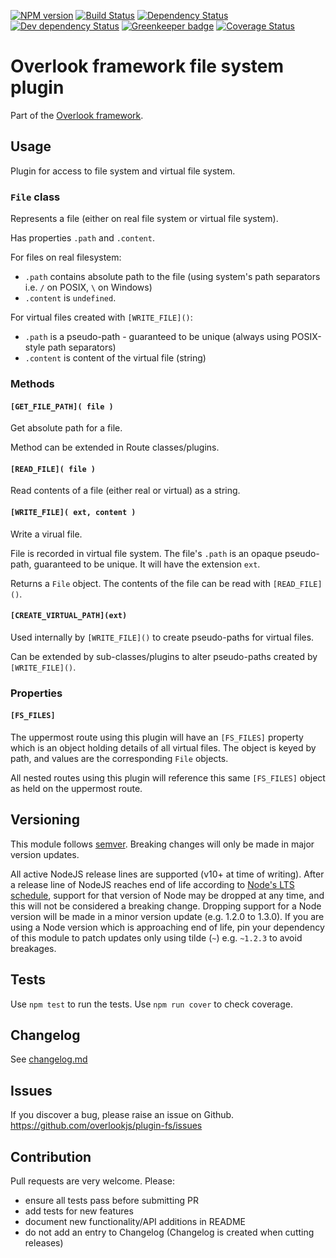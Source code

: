 [![NPM version](https://img.shields.io/npm/v/@overlook/plugin-fs.svg)](https://www.npmjs.com/package/@overlook/plugin-fs)
[![Build Status](https://img.shields.io/travis/overlookjs/plugin-fs/master.svg)](http://travis-ci.org/overlookjs/plugin-fs)
[![Dependency Status](https://img.shields.io/david/overlookjs/plugin-fs.svg)](https://david-dm.org/overlookjs/plugin-fs)
[![Dev dependency Status](https://img.shields.io/david/dev/overlookjs/plugin-fs.svg)](https://david-dm.org/overlookjs/plugin-fs)
[![Greenkeeper badge](https://badges.greenkeeper.io/overlookjs/plugin-fs.svg)](https://greenkeeper.io/)
[![Coverage Status](https://img.shields.io/coveralls/overlookjs/plugin-fs/master.svg)](https://coveralls.io/r/overlookjs/plugin-fs)

# Overlook framework file system plugin

Part of the [Overlook framework](https://overlookjs.github.io/).

## Usage

Plugin for access to file system and virtual file system.

### `File` class

Represents a file (either on real file system or virtual file system).

Has properties `.path` and `.content`.

For files on real filesystem:

* `.path` contains absolute path to the file (using system's path separators i.e. `/` on POSIX, `\` on Windows)
* `.content` is `undefined`.

For virtual files created with `[WRITE_FILE]()`:

* `.path` is a pseudo-path - guaranteed to be unique (always using POSIX-style path separators)
* `.content` is content of the virtual file (string)

### Methods

#### `[GET_FILE_PATH]( file )`

Get absolute path for a file.

Method can be extended in Route classes/plugins.

#### `[READ_FILE]( file )`

Read contents of a file (either real or virtual) as a string.

#### `[WRITE_FILE]( ext, content )`

Write a virual file.

File is recorded in virtual file system. The file's `.path` is an opaque pseudo-path, guaranteed to be unique. It will have the extension `ext`.

Returns a `File` object. The contents of the file can be read with `[READ_FILE]()`.

#### `[CREATE_VIRTUAL_PATH](ext)`

Used internally by `[WRITE_FILE]()` to create pseudo-paths for virtual files.

Can be extended by sub-classes/plugins to alter pseudo-paths created by `[WRITE_FILE]()`.

### Properties

#### `[FS_FILES]`

The uppermost route using this plugin will have an `[FS_FILES]` property which is an object holding details of all virtual files. The object is keyed by path, and values are the corresponding `File` objects.

All nested routes using this plugin will reference this same `[FS_FILES]` object as held on the uppermost route.

## Versioning

This module follows [semver](https://semver.org/). Breaking changes will only be made in major version updates.

All active NodeJS release lines are supported (v10+ at time of writing). After a release line of NodeJS reaches end of life according to [Node's LTS schedule](https://nodejs.org/en/about/releases/), support for that version of Node may be dropped at any time, and this will not be considered a breaking change. Dropping support for a Node version will be made in a minor version update (e.g. 1.2.0 to 1.3.0). If you are using a Node version which is approaching end of life, pin your dependency of this module to patch updates only using tilde (`~`) e.g. `~1.2.3` to avoid breakages.

## Tests

Use `npm test` to run the tests. Use `npm run cover` to check coverage.

## Changelog

See [changelog.md](https://github.com/overlookjs/plugin-fs/blob/master/changelog.md)

## Issues

If you discover a bug, please raise an issue on Github. https://github.com/overlookjs/plugin-fs/issues

## Contribution

Pull requests are very welcome. Please:

* ensure all tests pass before submitting PR
* add tests for new features
* document new functionality/API additions in README
* do not add an entry to Changelog (Changelog is created when cutting releases)
